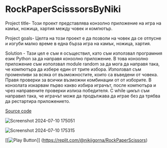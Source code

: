 # RockPaperScisssorsByNiki
 Project title- Този проект представлява конзолно приложение на игра на камък, ножица, хартия между човек и компютър.
 
 Project goals- Целта на този проект е да позволи на човек да се отпусне и изгуби малко време в една бърза игра на камък, ножица, хартия.
 
 Solution - Тази цел е съм я осъществил, като съм използвал програмния език Python за да направя конзолно приложение.
В това конзолно приложение съм използвал module random за да мога да направя така, че компютъра да избере един от трите избора.
Използвал съм променливи за всяка от възможностите, които са въведени от човека. Правя проверки за всички възможни комбинации от 
от изборите. В конзолата изкарвам първо какво избира играчът, после компютъра и чрез направените проверки излиза победителя. С while 
цикъл съм направил така, че играчът може да продължава да играе без да трябва да рестартира приложението. 

[Source code](rpsgame.py)

![Screenshot 2024-07-10 175051](https://github.com/El-N1ki/RockPaperScisssorsByNiki/assets/175223851/30bcee47-217e-4223-8cfa-095e8043f29a)

![Screenshot 2024-07-10 175315](https://github.com/El-N1ki/RockPaperScisssorsByNiki/assets/175223851/6ad328e3-5de5-460e-bca4-7adddc6cc3dd)

[[<img alt ="Play Button" />]] (https://replit.com/@nikiigorna/RockPaperScissors)



